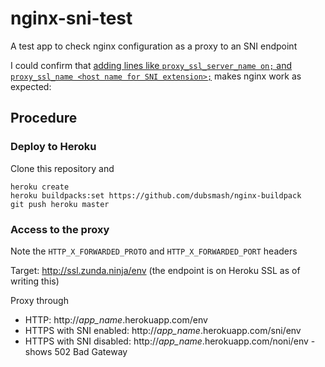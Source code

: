 # nginx-sni-test
A test app to check nginx configuration as a proxy to an SNI endpoint

I could confirm that [adding lines like `proxy_ssl_server_name on;` and `proxy_ssl_name <host name for SNI extension>;`](config/nginx.conf.erb#L47-L48) makes nginx work as expected:

## Procedure
### Deploy to Heroku
Clone this repository and

```
heroku create
heroku buildpacks:set https://github.com/dubsmash/nginx-buildpack
git push heroku master
```

### Access to the proxy
Note the `HTTP_X_FORWARDED_PROTO` and `HTTP_X_FORWARDED_PORT` headers

Target: http://ssl.zunda.ninja/env
(the endpoint is on Heroku SSL as of writing this)

Proxy through
- HTTP: http://*app_name*.herokuapp.com/env
- HTTPS with SNI enabled: http://*app_name*.herokuapp.com/sni/env
- HTTPS with SNI disabled: http://*app_name*.herokuapp.com/noni/env -
  shows 502 Bad Gateway
